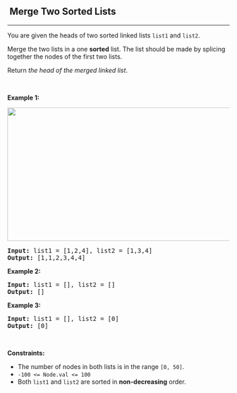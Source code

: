 <h2>  Merge Two Sorted Lists</h2><hr><div style="user-select: auto;"><p style="user-select: auto;">You are given the heads of two sorted linked lists <code style="user-select: auto;">list1</code> and <code style="user-select: auto;">list2</code>.</p>

<p style="user-select: auto;">Merge the two lists in a one <strong style="user-select: auto;">sorted</strong> list. The list should be made by splicing together the nodes of the first two lists.</p>

<p style="user-select: auto;">Return <em style="user-select: auto;">the head of the merged linked list</em>.</p>

<p style="user-select: auto;">&nbsp;</p>
<p style="user-select: auto;"><strong style="user-select: auto;">Example 1:</strong></p>
<img alt="" src="https://assets.leetcode.com/uploads/2020/10/03/merge_ex1.jpg" style="width: 662px; height: 302px; user-select: auto;">
<pre style="user-select: auto;"><strong style="user-select: auto;">Input:</strong> list1 = [1,2,4], list2 = [1,3,4]
<strong style="user-select: auto;">Output:</strong> [1,1,2,3,4,4]
</pre>

<p style="user-select: auto;"><strong style="user-select: auto;">Example 2:</strong></p>

<pre style="user-select: auto;"><strong style="user-select: auto;">Input:</strong> list1 = [], list2 = []
<strong style="user-select: auto;">Output:</strong> []
</pre>

<p style="user-select: auto;"><strong style="user-select: auto;">Example 3:</strong></p>

<pre style="user-select: auto;"><strong style="user-select: auto;">Input:</strong> list1 = [], list2 = [0]
<strong style="user-select: auto;">Output:</strong> [0]
</pre>

<p style="user-select: auto;">&nbsp;</p>
<p style="user-select: auto;"><strong style="user-select: auto;">Constraints:</strong></p>

<ul style="user-select: auto;">
	<li style="user-select: auto;">The number of nodes in both lists is in the range <code style="user-select: auto;">[0, 50]</code>.</li>
	<li style="user-select: auto;"><code style="user-select: auto;">-100 &lt;= Node.val &lt;= 100</code></li>
	<li style="user-select: auto;">Both <code style="user-select: auto;">list1</code> and <code style="user-select: auto;">list2</code> are sorted in <strong style="user-select: auto;">non-decreasing</strong> order.</li>
</ul>
</div>